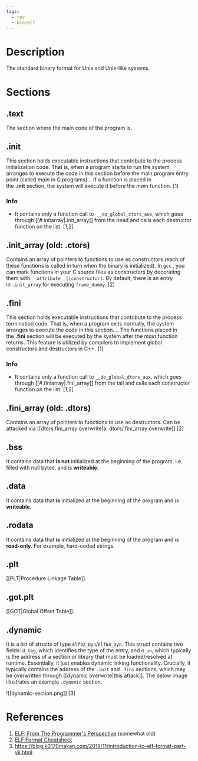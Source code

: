 ```yaml
---
tags:
  - rev
  - bin/elf
---
```

# Description
The standard binary format for Unix and Unix-like systems.
# Sections
## .text
The section where the main code of the program is.
## .init
This section holds executable instructions that contribute to the process initialization code. That is, when a program starts to run the system arranges to execute the code in this section before the main program entry point (called _main_ in C programs)... If a function is placed in the **.init** section, the system will execute it before the _main_ function. [1]
### Info
- It contains only a function call to  `__do_global_ctors_aux`, which goes through [[#.initarray|.init_array]] from the head and calls each destructor function on the list. [1,2]
## .init_array (old: .ctors)
Contains an array of pointers to functions to use as constructors (each of these functions is called in turn when the binary is initialized). In `gcc` , you can mark functions in your C source files as constructors by decorating them with `__attribute__((constructor)`. By default, there is an entry in `.init_array` for executing `frame_dummy`. [2]
## .fini
This section holds executable instructions that contribute to the process termination code. That is, when a program exits normally, the system arranges to execute the code in this section.... The functions placed in the **.fini** section will be executed by the system after the _main_ function returns. This feature is utilized by compilers to implement global constructors and destructors in C++. [1]
### Info
- It contains only a function call to `__do_global_dtors_aux`, which goes through [[#.finiarray|.fini_array]] from the tail and calls each constructor function on the list. [1,2]
## .fini_array (old: .dtors)
Contains an array of pointers to functions to use as destructors. Can be attacked via [[dtors fini_array overwrite|a .dtors/.fini_array overwrite]] [2]
## .bss
It contains data that **is not** initialized at the beginning of the program, i.e. filled with null bytes, and is **writeable**.
## .data
It contains data that **is** initialized at the beginning of the program and is **writeable**.
## .rodata
It contains data that **is** initialized at the beginning of the program and is **read-only**. For example, hard-coded strings.
## .plt
[[PLT|Procedure Linkage Table]].
## .got.plt
[[GOT|Global Offset Table]].
## .dynamic
It is a list of structs of type `Elf32_Dyn`/`Elf64_Dyn`. This struct contains two fields: `d_tag`, which identifies the type of the entry, and `d_un`, which typically is the address of a section or library that must be loaded/resolved at runtime. Essentially, it just enables dynamic linking functionality. Crucially, it typically contains the address of the `.init` and `.fini` sections, which may be overwritten through [[dynamic overwrite|this attack]]. The below image illustrates an example `.dynamic` section.

![[dynamic-section.png]] [3]
# References
1. [ELF: From The Programmer's Perspective](https://ftp.math.utah.edu/u/ma/hohn/linux/misc/elf/elf.html) (somewhat old)
2. [ELF Format Cheatsheet](https://gist.github.com/x0nu11byt3/bcb35c3de461e5fb66173071a2379779)
3. https://blog.k3170makan.com/2018/11/introduction-to-elf-format-part-vii.html
